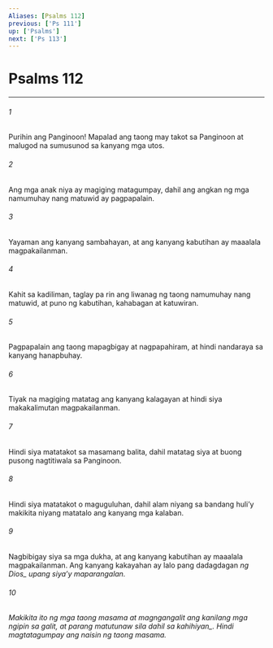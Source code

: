 ```yaml
---
Aliases: [Psalms 112]
previous: ['Ps 111']
up: ['Psalms']
next: ['Ps 113']
---
```

# Psalms 112

***






















###### 1 










Purihin ang Panginoon! Mapalad ang taong may takot sa Panginoon at malugod na sumusunod sa kanyang mga utos. 





















###### 2 










Ang mga anak niya ay magiging matagumpay, dahil ang angkan ng mga namumuhay nang matuwid ay pagpapalain. 





















###### 3 










Yayaman ang kanyang sambahayan, at ang kanyang kabutihan ay maaalala magpakailanman. 





















###### 4 










Kahit sa kadiliman, taglay pa rin ang liwanag ng taong namumuhay nang matuwid, at puno ng kabutihan, kahabagan at katuwiran. 





















###### 5 










Pagpapalain ang taong mapagbigay at nagpapahiram, at hindi nandaraya sa kanyang hanapbuhay. 





















###### 6 










Tiyak na magiging matatag ang kanyang kalagayan at hindi siya makakalimutan magpakailanman. 





















###### 7 










Hindi siya matatakot sa masamang balita, dahil matatag siya at buong pusong nagtitiwala sa Panginoon. 





















###### 8 










Hindi siya matatakot o maguguluhan, dahil alam niyang sa bandang huliʼy makikita niyang matatalo ang kanyang mga kalaban. 





















###### 9 










Nagbibigay siya sa mga dukha, at ang kanyang kabutihan ay maaalala magpakailanman. Ang kanyang kakayahan ay lalo pang dadagdagan <i class="trans-change">ng Dios_ upang siyaʼy maparangalan. 





















###### 10 










Makikita ito ng mga taong masama at magngangalit ang kanilang mga ngipin sa galit, at parang matutunaw sila <i class="trans-change">dahil sa kahihiyan_. Hindi magtatagumpay ang naisin ng taong masama.
